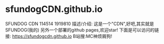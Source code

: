 # sfundogCDN.github.io
SFUNDOG CDN
114514 1919810
描述/介绍:
这是一个"CDN",好吧,其实就是SFUNDOG(我的)
另外一个部署的github pages,欢迎star!
下面是可以访问的链接:
https://sfundogcdn.github.io
B站搜:MC神烦屑狗!
